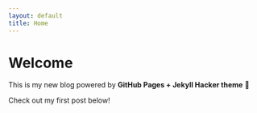 ```yaml
---
layout: default
title: Home
---
```


# Welcome

This is my new blog powered by **GitHub Pages + Jekyll Hacker theme** 🚀  

Check out my first post below!
